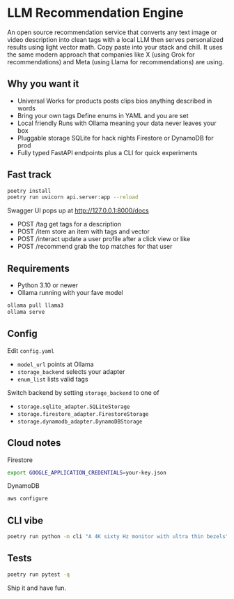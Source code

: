 # LLM Recommendation Engine

An open source recommendation service that converts any text image or video description into clean tags with a local LLM then serves personalized results using light vector math. Copy paste into your stack and chill. It uses the same modern approach that companies like X (using Grok for recommendations) and Meta (using Llama for recommendations) are using.

## Why you want it

* Universal Works for products posts clips bios anything described in words
* Bring your own tags Define enums in YAML and you are set
* Local friendly Runs with Ollama meaning your data never leaves your box
* Pluggable storage SQLite for hack nights Firestore or DynamoDB for prod
* Fully typed FastAPI endpoints plus a CLI for quick experiments

## Fast track

```bash
poetry install
poetry run uvicorn api.server:app --reload
```

Swagger UI pops up at http://127.0.0.1:8000/docs

* POST /tag get tags for a description
* POST /item store an item with tags and vector
* POST /interact update a user profile after a click view or like
* POST /recommend grab the top matches for that user

## Requirements

* Python 3.10 or newer
* Ollama running with your fave model

```bash
ollama pull llama3
ollama serve
```

## Config

Edit `config.yaml`

* `model_url` points at Ollama
* `storage_backend` selects your adapter
* `enum_list` lists valid tags

Switch backend by setting `storage_backend` to one of

* `storage.sqlite_adapter.SQLiteStorage`
* `storage.firestore_adapter.FirestoreStorage`
* `storage.dynamodb_adapter.DynamoDBStorage`

## Cloud notes

Firestore

```bash
export GOOGLE_APPLICATION_CREDENTIALS=your-key.json
```

DynamoDB

```bash
aws configure
```

## CLI vibe

```bash
poetry run python -m cli "A 4K sixty Hz monitor with ultra thin bezels"
```

## Tests

```bash
poetry run pytest -q
```

Ship it and have fun. 